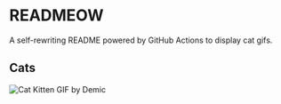 # READMEOW

A self-rewriting README powered by GitHub Actions to display cat gifs.

## Cats

![Cat Kitten GIF by Demic](https://media1.giphy.com/media/v1.Y2lkPTlhY2QwMmRhdnZsZmkxdnhwbnByMXJwZWZ6NGlwMGV3anN4NWJuYnprM204MDUyeCZlcD12MV9naWZzX3NlYXJjaCZjdD1n/3oriO0OEd9QIDdllqo/200.gif)

